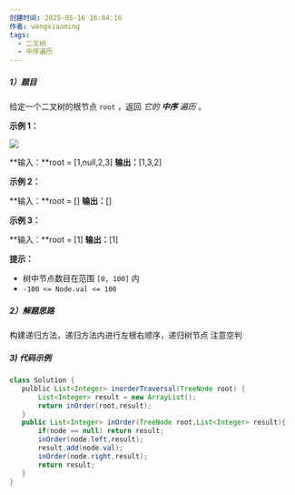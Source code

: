 ```yaml
---
创建时间: 2025-05-16 16:04:16
作者: wangxiaoming
tags:
  - 二叉树
  - 中序遍历
---
```


##### 1）题目
给定一个二叉树的根节点 `root` ，返回 _它的 **中序** 遍历_ 。

**示例 1：**

![](https://assets.leetcode.com/uploads/2020/09/15/inorder_1.jpg)

**输入：**root = [1,null,2,3]
**输出：**[1,3,2]

**示例 2：**

**输入：**root = []
**输出：**[]

**示例 3：**

**输入：**root = [1]
**输出：**[1]

**提示：**

- 树中节点数目在范围 `[0, 100]` 内
- `-100 <= Node.val <= 100`
##### 2）解题思路
构建递归方法，递归方法内进行左根右顺序，递归树节点
注意空判
##### 3) 代码示例
```java
class Solution {
   pulblic List<Integer> inorderTraversal(TreeNode root) {
	   List<Integer> result = new ArrayList();
	   return inOrder(root,result);
   }
   public List<Integer> inOrder(TreeNode root,List<Integer> result){
	   if(node == null) return result;
	   inOrder(node.left,result);
	   result.add(node.val);
	   inOrder(node.right,result);
	   return result;
   }
}
```